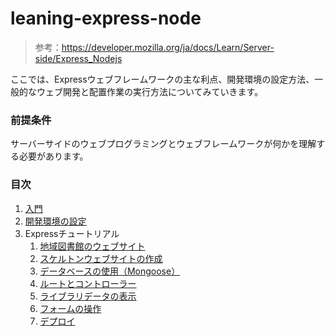 # leaning-express-node

> 参考：https://developer.mozilla.org/ja/docs/Learn/Server-side/Express_Nodejs

ここでは、Expressウェブフレームワークの主な利点、開発環境の設定方法、一般的なウェブ開発と配置作業の実行方法についてみていきます。

### 前提条件

サーバーサイドのウェブプログラミングとウェブフレームワークが何かを理解する必要があります。

### 目次

1. [入門](https://github.com/ittoku-ky73/leaning-express-node/blob/main/doc/introduction.md)
2. [開発環境の設定](https://github.com/ittoku-ky73/leaning-express-node/blob/main/doc/development-environment.md)
3. Expressチュートリアル
   1. [地域図書館のウェブサイト](https://github.com/ittoku-ky73/leaning-express-node/blob/main/doc/local-library-website.md)
   2. [スケルトンウェブサイトの作成](https://github.com/ittoku-ky73/leaning-express-node/blob/main/doc/skeleton-website.md)
   3. [データベースの使用（Mongoose）](https://github.com/ittoku-ky73/leaning-express-node/blob/main/doc/mongoose.md)
   4. [ルートとコントローラー](https://github.com/ittoku-ky73/leaning-express-node/blob/main/doc/routes.md)
   5. [ライブラリデータの表示](https://github.com/ittoku-ky73/leaning-express-node/blob/main/doc/displaying-data.md)
   6. [フォームの操作](https://github.com/ittoku-ky73/leaning-express-node/blob/main/doc/forms.md)
   7. [デプロイ](https://github.com/ittoku-ky73/leaning-express-node/blob/main/doc/deployment.md)

